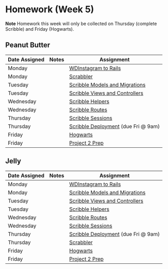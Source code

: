 # Homework (Week 5)

**Note** Homework this week will only be collected on Thursday (complete Scribble) and Friday (Hogwarts).

## Peanut Butter
| Date Assigned | Notes                          | Assignment |
|---------------|--------------------------------|------------|
| Monday        |                                | [WDInstagram to Rails](https://github.com/ga-dc/WDInstgram_rails)  |
| Monday        |                                | [Scrabbler](https://github.com/ga-dc/scrabbler)  |
| Tuesday       |                                | [Scribble Models and Migrations](https://github.com/ga-dc/scribble#models--migrations)   |
| Tuesday       |                                | [Scribble Views and Controllers](https://github.com/ga-dc/scribble#views--controllers)   |
| Wednesday     |                                | [Scribble Helpers](https://github.com/ga-dc/scribble#helpers) |
| Wednesday     |                                | [Scribble Routes](https://github.com/ga-dc/scribble#routes) |
| Thursday      |                                | [Scribble Sessions](https://github.com/ga-dc/scribble#sessions) |
| Thursday      |                                | [Scribble Deployment](https://github.com/ga-dc/scribble#deployment) (due Fri @ 9am)|
| Friday        |                                | [Hogwarts](https://github.com/ga-dc/hogwarts_rails) |
| Friday        |                                | [Project 2 Prep](https://github.com/ga-dc/pbj-project2/blob/master/schedule.md#friday-731) |

## Jelly
| Date Assigned | Notes                          | Assignment |
|---------------|--------------------------------|------------|
| Monday        |                                | [WDInstagram to Rails](https://github.com/ga-dc/WDInstgram_rails)  |
| Monday        |                                | [Scribble Models and Migrations](https://github.com/ga-dc/scribble#models--migrations)   |
| Tuesday       |                                | [Scribble Views and Controllers](https://github.com/ga-dc/scribble#views--controllers) |
| Tuesday       |                                | [Scribble Helpers](https://github.com/ga-dc/scribble#helpers) |
| Wednesday     |                                | [Scribble Routes](https://github.com/ga-dc/scribble#routes) |
| Wednesday     |                                | [Scribble Sessions](https://github.com/ga-dc/scribble#sessions) |
| Thursday      |                                | [Scribble Deployment](https://github.com/ga-dc/scribble#deployment) (due Fri @ 9am)|
| Thursday      |                                | [Scrabbler](https://github.com/ga-dc/scrabbler)  |
| Friday        |                                | [Hogwarts](https://github.com/ga-dc/hogwarts_rails) |
| Friday        |                                | [Project 2 Prep](https://github.com/ga-dc/pbj-project2/blob/master/schedule.md#friday-731) |

